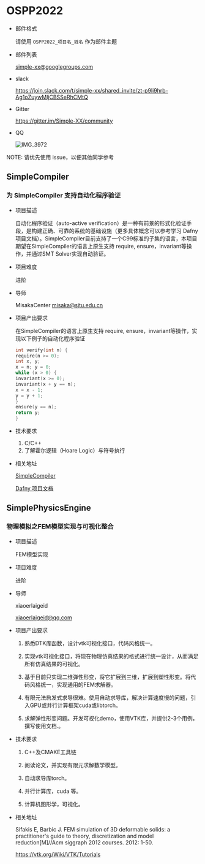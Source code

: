 # OSPP2022

- 邮件格式

    请使用 `OSPP2022_项目名_姓名` 作为邮件主题

- 邮件列表

    simple-xx@googlegroups.com

- slack

    https://join.slack.com/t/simple-xx/shared_invite/zt-p9li9hrb-Ag1oZuywMljCBSSeRhCMtQ

- Gitter

    https://gitter.im/Simple-XX/community
    
- QQ

    ![IMG_3972](https://tva1.sinaimg.cn/large/008i3skNly1gqr4152kr6j30ku112tdb.jpg)

NOTE: 请优先使用 issue，以便其他同学参考


## SimpleCompiler

### 为 SimpleCompiler 支持自动化程序验证

- 项目描述

  自动化程序验证（auto-active verification）是一种有前景的形式化验证手段，是构建正确、可靠的系统的基础设施（更多具体概念可以参考学习 Dafny 项目文档）。SimpleCompiler目前支持了一个C99标准的子集的语言，本项目期望在SimpleCompiler的语言上原生支持 require, ensure，invariant等操作，并通过SMT Solver实现自动验证。

- 项目难度

    进阶

- 导师

    MisakaCenter misaka@sjtu.edu.cn

- 项目产出要求

    在SimpleCompiler的语言上原生支持 require, ensure，invariant等操作，实现以下例子的自动化程序验证
    
    ```c
    int verify(int n) {
    require(n >= 0);
    int x, y;
    x = n; y = 0;
    while (x > 0) {
    invariant(x >= 0);
    invariant(x + y == n);
    x = x - 1;
    y = y + 1;
    }
    ensure(y == n);
    return y;
    }
    ```


- 技术要求
    1. C/C++
    2. 了解霍尔逻辑（Hoare Logic）与符号执行

- 相关地址

    [SimpleCompiler](https://github.com/Simple-XX/SimpleCompiler)

    [Dafny 项目文档](https://dafny-lang.github.io/dafny/OnlineTutorial/guide)

    

## SimplePhysicsEngine

### 物理模拟之FEM模型实现与可视化整合

- 项目描述

    FEM模型实现

- 项目难度

    进阶

- 导师

    xiaoerlaigeid

    xiaoerlaigeid@qq.com

- 项目产出要求

    1. 熟悉DTK库函数，设计vtk可视化接口，代码风格统一。

    2. 实现vtk可视化接口，将现在物理仿真结果的格式进行统一设计，从而满足所有仿真结果的可视化。

    3. 基于目前只实现二维弹性形变，将它扩展到三维，扩展到塑性形变。将代码风格统一，实现通用的FEM求解器。

    4. 有限元法启发式求导很难。使用自动求导库，解决计算速度慢的问题，引入GPU或并行计算框架cuda或libtorch。

    5. 求解弹性形变问题。开发可视化demo，使用VTK库，并提供2-3个用例，撰写使用文档.。


- 技术要求
    1. C++及CMAKE工具链

    2. 阅读论文，并实现有限元求解数学模型。

    3. 自动求导库torch。

    4. 并行计算库，cuda 等。

    5. 计算机图形学，可视化。


- 相关地址

    Sifakis E, Barbic J. FEM simulation of 3D deformable solids: a practitioner's guide to theory, discretization and model reduction[M]//Acm siggraph 2012 courses. 2012: 1-50.

    https://vtk.org/Wiki/VTK/Tutorials

